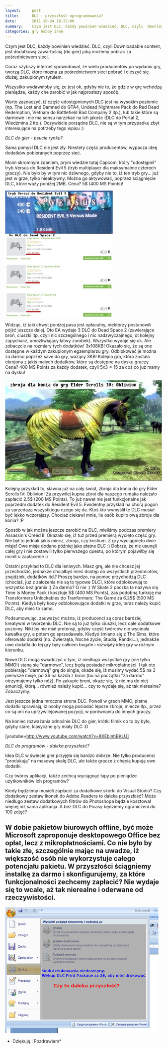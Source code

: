 ```yaml
---
layout:     post
title:      DLC - przyszłość oprogramowania?
date:       2011-10-24 18:22:00
summary:    Czym jest DLC, każdy powinien wiedzieć. DLC, czyli  Downloadable content, jest  dodatkową zawartością (do gier) jaką możemy pobrać za pośrednictwem sieci. Coraz szybszy internet spowodował, że wielu producentów po wydaniu gry, tworzą DLC, które można za pośrednictwem sieci pobrać i cieszyć się dłuże...
categories: gry hobby inne
---
```




Czym jest DLC, każdy powinien wiedzieć. DLC, czyli  Downloadable content, jest  dodatkową zawartością (do gier) jaką możemy pobrać za pośrednictwem sieci. 

Coraz szybszy internet spowodował, że wielu producentów po wydaniu gry, tworzą DLC, które można za pośrednictwem sieci pobrać i cieszyć się dłużej, zakupionym tytułem. 

Wszystko wydawałoby się, że jest ok, gdyby nie to, że gdzie w grę wchodzą pieniądze, każdy che zarobić w jak najprostszy sposób.

Warto zaznaczyć, iż część udostępnionych DLC jest na wysokim poziomie (np.  The Lost and Damned do GTA4, Undead Nightmare Pack do Red Dead Redemption, Vietnam do Battlefield Bad Company 2 itp.), lub takie które są darmowe i nie ma sensu narzekać na ich jakość (DLC do Portal 2, Wiedźmina 2 itp.). Oczywiście porządne DLC, nie są  w tym przypadku zbyt interesujące na potrzeby tego wpisu :) 


 *DLC do gier - psucie rynku?* 

Sama pomysł DLC nie jest zły. Niestety część producentów, wypacza ideę dodatków pobieranych poprzez sieć. 

Moim skromnym zdaniem, prym wiedzie tutaj Capcom, który "udostępnił"  tryb Versus do Resident Evil 5 (tryb multiplayer dla maksymalnie czterech graczy). Nie było by w tym nic dziwnego, gdyby nie to, iż ten tryb gry... już jest w grze, tylko nieaktywny. Można go aktywować, poprzez ściągnięcie DLC, które waży poniżej  2MB. Cena? 5$ (400 MS Points)!



![desk](https://raw.githubusercontent.com/djfoxer/djfoxer.github.io/master/_img/2011-10-24-_163_/g_-_608x405_-_-_28450x20111024181134_1.jpg)



Widząc, iż taki chwyt poniżej pasa jest opłacalny, niektórzy postanowili pójść jeszcze dalej. Oto EA wydaje 3 DLC do Dead Space 2 (zawierające broń, ciuszki itp. czyli nic szczególnego i nic nadzwyczajnego, ot kolejny zapychacz, umożliwiający łatwy zarobek). Wszystko wydaje się ok. Ale zobaczcie na rozmiary tych dodatków! 3x108KB! Okazało się, że są one dostępne w każdym zakupionym egzemplarzu gry. Odblokować je można za darmo poprzez save do gry, ważący 3KB! Kolejna gra, która została okrojona z jakiś małych dodatków, które są dostępne na dysku graczy. Cena? 400 MS Points za każdy dodatek, czyli 5$x3 = 15$ za coś co już mamy na dysku!



![desk](https://raw.githubusercontent.com/djfoxer/djfoxer.github.io/master/_img/2011-10-24-_163_/g_-_608x405_-_-_28450x20111024181134_2.jpg)




Kolejny przykład to, sławna już na cały świat, zbroja dla konia do gry Elder Scrolls IV: Oblivion! Za przywilej kupna zbroi dla naszego rumaka należało zapłacić 2.5$ (200 MS Points). To już nawet nie jest funkcjonalne jak poprzedni dodatek do Resident Evil 5. Ewidentny przykład na chorą pogoń za sprzedażą wszystkiego czego się da. Ktoś kto wymyślił te DLC musiał być lekko wczorajszy. Chociaż ciekawi mnie, ile osób kupiło ową zbroje dla konia? :P


Sposób w jak można jeszcze zarobić na DLC, mieliśmy podczas premiery Assassin's Creed II. Okazało się, iż tuż przed premierą wycięto część gry. Nie był to jednak jakiś miecz, zbroja, czy kostium. Z gry wyciągnięto dwie misje! Owe misje dodano później jako płatne DLC :) Dobrze, że nie usunęli całej gry i nie zostawili tylko pierwszego questu, po którym pojawiłby się monit o zapłacenie :)


Ostatni przykład to DLC dla leniwych. Masz grę, ale nie chcesz jej przechodzić, jednakże chciałbyś mieć dostęp do wszystkich przedmiotów, znajdziek, dodatków itd.? Proszę bardzo, na pomoc przychodzą DLC (chociaż, już z założenia nie są to typowe DLC), które odblokowują to wszystko bez grania :)  Za darmo? O nie :) W Skate 2 paczka ta nazywa się Time Is Money Pack i kosztuje 5$ (400 MS Points), zaś podobną funkcję ma Transformers Unlockables do  Tranformers: The Game za 6.25$ (500 MS Points). Kiedyś były kody odblokowujące dodatki w grze, teraz należy kupić DLC, aby mieć to samo.

Podsumowując, zauważyć można, iż producenci są coraz bardziej kreatywni w tworzeniu DLC. Nie są to już tylko ciuszki, lecz całe dodatkowe poziomy. Nikt by nie miał pretensji, gdyby część twórców nie wycinała kawałka gry, a potem go sprzedawała. Kiedyś śmiano się z The Sims, które oferowało dodatki (np. Zwierzęta, Nocne życie, Studia, Randki...), jednakże owe dodatki do tej gry były całkiem bogate i rozwijały ideę gry w różnym kierunku. 

Nowe DLC mogą świadczyć o tym, iż niedługo wszystkie gry (nie tylko MMO!) staną się "darmowe", lecz będą posiadać mikropłatności. I tak oto pobierając "darmową" grę do singla, okaże się, iż musimy wydać 5$ na 3 pierwsze misje, po 3$ na każda z broni (bo na początku "za darmo" otrzymujemy tylko nóż). Po zakupie broni, okaże się, iż nie ma do niej amunicji, którą... również należy kupić... czy to wydaje się, aż tak nierealne? Zobaczymy.

Jest jeszcze jedna mroczna strona DLC. Powoli w grach MMO, płatne dodatki sprawiają, iż osoby mogą posiadać lepsze zbroje, miecze itp., przez co są oni na uprzywilejowanej pozycji, w porównaniu do innych graczy.

Na koniec rozważania odnośnie DLC do gier, krótki filmik co to by było, gdyby stare, klasyczne gry miały DLC :D

[youtube=http://www.youtube.com/watch?v=8XEblnhBKLU]

 *DLC do programów - daleka przyszłość?* 


Idea DLC w świecie gier przyjęła się bardzo dobrze. Nie tylko producenci "produkują" na masową skalę DLC, ale także gracze z chęcią kupują owe dodatki. 

Czy twórcy aplikacji, także zechcą wyciągnąć łapy po pieniądze użytkowników ich programów?

Kiedy będziemy musieli zapłacić za dodatkowe skórki do Visual Studio? Czy dodatkowy zestaw ikonek do Adobe Readera to daleka przyszłość? Może niedługo zestaw dodatkowych filtrów do Photoshopa będzie kosztował więcej niż sama aplikacja. A bez DLC do Picasy będziemy ograniczeni do 100 zdjęć? 



## W dobie pakietów biurowych offline, być może Microsoft zaproponuje desktopowego Office bez opłat, lecz z mikropłatnościami. Co  nie było by takie złe, szczególnie mając na uwadze, iż większość osób nie wykorzystuje całego potencjału pakietu. W przyszłości ściągniemy instalkę za darmo i skonfigurujemy, za które funkcjonalności zechcemy zapłacić? Nie wydaje się to wcale, aż tak nierealne i oderwane od rzeczywistości. 






![desk](https://raw.githubusercontent.com/djfoxer/djfoxer.github.io/master/_img/2011-10-24-_163_/g_-_608x405_-_-_28450x20111023152122_3.png)








 * Dziękuję i Pozdrawiam* 


